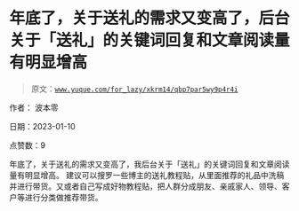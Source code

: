 # 年底了，关于送礼的需求又变高了，后台关于「送礼」的关键词回复和文章阅读量有明显增高

> 原文：[`www.yuque.com/for_lazy/xkrm14/qbp7par5wy9p4r4i`](https://www.yuque.com/for_lazy/xkrm14/qbp7par5wy9p4r4i)



作者： 波本零 

日期：2023-01-10 

点赞数：9 

年底了，关于送礼的需求又变高了，我后台关于「送礼」的关键词回复和文章阅读量有明显增高。 建议可以搜罗一些博主的送礼教程贴，从里面推荐的礼品中洗稿并进行带货。又或者自己写成好物教程贴，把人群分成朋友、亲戚家人、领导、客户等进行分类做推荐带货。 

